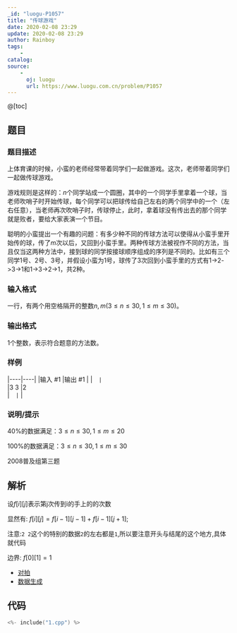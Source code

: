```yaml
---
_id: "luogu-P1057"
title: "传球游戏"
date: 2020-02-08 23:29
update: 2020-02-08 23:29
author: Rainboy
tags:
    - 
catalog: 
source: 
    - 
      oj: luogu
      url: https://www.luogu.com.cn/problem/P1057
---
```


@[toc]


## 题目



### 题目描述

上体育课的时候，小蛮的老师经常带着同学们一起做游戏。这次，老师带着同学们一起做传球游戏。

游戏规则是这样的：$n$个同学站成一个圆圈，其中的一个同学手里拿着一个球，当老师吹哨子时开始传球，每个同学可以把球传给自己左右的两个同学中的一个（左右任意），当老师再次吹哨子时，传球停止，此时，拿着球没有传出去的那个同学就是败者，要给大家表演一个节目。

聪明的小蛮提出一个有趣的问题：有多少种不同的传球方法可以使得从小蛮手里开始传的球，传了$m$次以后，又回到小蛮手里。两种传球方法被视作不同的方法，当且仅当这两种方法中，接到球的同学按接球顺序组成的序列是不同的。比如有三个同学$1$号、$2$号、$3$号，并假设小蛮为$1$号，球传了$3$次回到小蛮手里的方式有$1$->$2$->$3$->$1$和$1$->$3$->$2$->$1$，共$2$种。




### 输入格式
一行，有两个用空格隔开的整数$n,m(3 \le n \le 30,1 \le m \le 30)$。




### 输出格式

$1$个整数，表示符合题意的方法数。




### 样例

|----|----|
|输入 #1  |输出 #1  |
|```  |```  \
|3 3  |2  \
|```  |```  |



### 说明/提示
40%的数据满足：$3 \le n \le 30,1 \le m \le 20$

100%的数据满足：$3 \le n \le 30,1 \le m \le 30$

2008普及组第三题



## 解析

设$f[i][j]$表示第j次传到i的手上的的次数

显然有:
$f[i][j] = f[i-1][j-1] + f[i-1][j+1]$;

注意:`2 2`这个的特别的数据`2`的左右都是`1`,所以要注意开头与结尾的这个地方,具体就代码

边界: $f[0][1] = 1$

 - [对拍](./2.cpp)
 - [数据生成](./data_generator.py)


## 代码

```c
<%- include("1.cpp") %>
```
